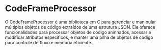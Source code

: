 # CodeFrameProcessor
O CodeFrameProcessor é uma biblioteca em C para gerenciar e manipular múltiplos objetos de código extraídos de uma estrutura JSON. Ele oferece funcionalidades para processar objetos de código aninhados, acessar e modificar atributos específicos, e manter uma pilha de objetos de código para controle de fluxo e memória eficiente.
